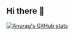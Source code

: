 ## Hi there 👋

[![Anurag's GitHub stats](https://github-readme-stats.vercel.app/api?username=ThagFSD)](https://github.com/anuraghazra/github-readme-stats)
